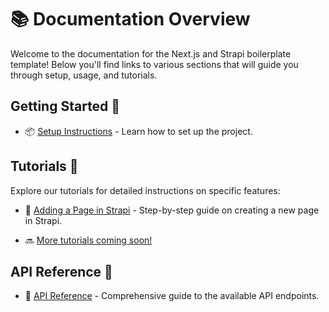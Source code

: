 # 📚 Documentation Overview

Welcome to the documentation for the Next.js and Strapi boilerplate template! Below you'll find links to various sections that will guide you through setup, usage, and tutorials.

## Getting Started 🚀

- 📦 [Setup Instructions](../README.md#getting-started) - Learn how to set up the project.

<!-- @todo add tutorials -->

## Tutorials 📖

Explore our tutorials for detailed instructions on specific features:

- 📝 [Adding a Page in Strapi](adding-a-page.md) - Step-by-step guide on creating a new page in Strapi.

- 🔜 [More tutorials coming soon!]()

<!-- @todo add api doc -->

## API Reference 📡

- 📜 [API Reference](api_reference.md) - Comprehensive guide to the available API endpoints.
